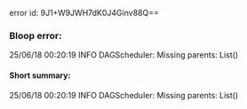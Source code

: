 error id: 9J1+W9JWH7dK0J4Ginv88Q==
### Bloop error:

25/06/18 00:20:19 INFO DAGScheduler: Missing parents: List()
#### Short summary: 

25/06/18 00:20:19 INFO DAGScheduler: Missing parents: List()